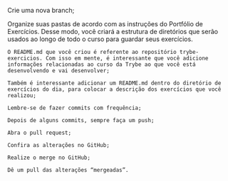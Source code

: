 Crie uma nova branch;

Organize suas pastas de acordo com as instruções do Portfólio de Exercícios. Desse modo, você criará a estrutura de diretórios que serão usados ao longo de todo o curso para guardar seus exercícios.

    O README.md que você criou é referente ao repositório trybe-exercicios. Com isso em mente, é interessante que você adicione informações relacionadas ao curso da Trybe ao que você está desenvolvendo e vai desenvolver;

    Também é interessante adicionar um README.md dentro do diretório de exercícios do dia, para colocar a descrição dos exercícios que você realizou;

    Lembre-se de fazer commits com frequência;

    Depois de alguns commits, sempre faça um push;

    Abra o pull request;

    Confira as alterações no GitHub;

    Realize o merge no GitHub;

    Dê um pull das alterações “mergeadas”.
